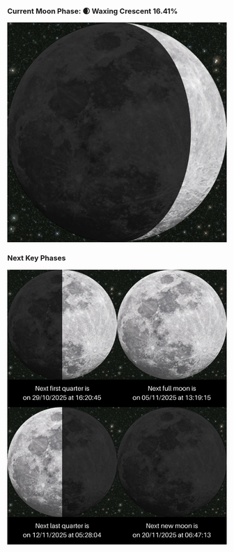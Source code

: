 ### Current Moon Phase: 🌒 Waxing Crescent 16.41%
![Moon Phase](moonphase.png)
### Next Key Phases
![Gallery](gallery.png)